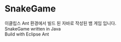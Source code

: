 # SnakeGame

이클립스 Ant 환경에서 빌드 된 자바로 작성된 뱀 게임 입니다. <br>
SnakeGame written in Java <br>
Build with Eclipse Ant
